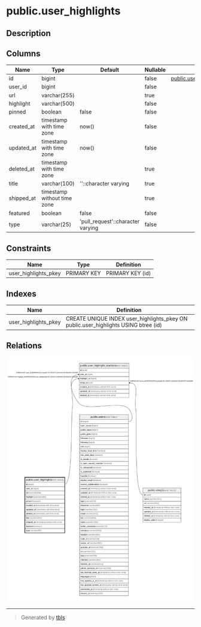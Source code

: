 # public.user_highlights

## Description

## Columns

| Name       | Type                        | Default                           | Nullable | Children                                                              | Parents | Comment |
| ---------- | --------------------------- | --------------------------------- | -------- | --------------------------------------------------------------------- | ------- | ------- |
| id         | bigint                      |                                   | false    | [public.user_highlight_reactions](public.user_highlight_reactions.md) |         |         |
| user_id    | bigint                      |                                   | false    |                                                                       |         |         |
| url        | varchar(255)                |                                   | true     |                                                                       |         |         |
| highlight  | varchar(500)                |                                   | false    |                                                                       |         |         |
| pinned     | boolean                     | false                             | false    |                                                                       |         |         |
| created_at | timestamp with time zone    | now()                             | false    |                                                                       |         |         |
| updated_at | timestamp with time zone    | now()                             | false    |                                                                       |         |         |
| deleted_at | timestamp with time zone    |                                   | true     |                                                                       |         |         |
| title      | varchar(100)                | ''::character varying             | true     |                                                                       |         |         |
| shipped_at | timestamp without time zone |                                   | true     |                                                                       |         |         |
| featured   | boolean                     | false                             | false    |                                                                       |         |         |
| type       | varchar(25)                 | 'pull_request'::character varying | false    |                                                                       |         |         |

## Constraints

| Name                 | Type        | Definition       |
| -------------------- | ----------- | ---------------- |
| user_highlights_pkey | PRIMARY KEY | PRIMARY KEY (id) |

## Indexes

| Name                 | Definition                                                                          |
| -------------------- | ----------------------------------------------------------------------------------- |
| user_highlights_pkey | CREATE UNIQUE INDEX user_highlights_pkey ON public.user_highlights USING btree (id) |

## Relations

![er](public.user_highlights.svg)

---

> Generated by [tbls](https://github.com/k1LoW/tbls)

